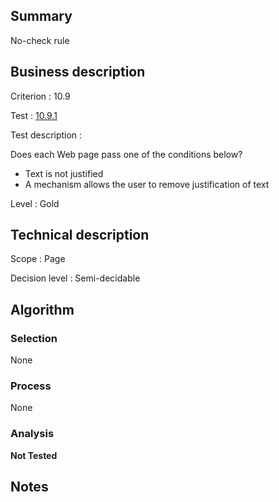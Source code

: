## Summary

No-check rule

## Business description

Criterion : 10.9

Test : [10.9.1](http://www.accessiweb.org/index.php/accessiweb-22-english-version.html#test-10-9-1)

Test description :

 Does each Web page pass one of the conditions below? 

 * Text is not justified
 * A mechanism allows the user to remove justification of text
 

Level : Gold 

## Technical description

Scope : Page

Decision level : Semi-decidable

## Algorithm

### Selection

None

### Process

None

### Analysis

**Not Tested**

## Notes

